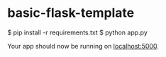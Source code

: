 # basic-flask-template

$ pip install -r requirements.txt
$ python app.py


Your app should now be running on [localhost:5000](http://localhost:5000/).
